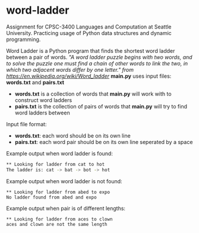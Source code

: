 # word-ladder
Assignment for CPSC-3400 Languages and Computation at Seattle University.
Practicing usage of Python data structures and dynamic programming.

Word Ladder is a Python program that finds the shortest word ladder between a pair of words.
*"A word ladder puzzle begins with two words, and to solve the puzzle one must find a chain of other words to link the two, in which two adjacent words differ by one letter." from https://en.wikipedia.org/wiki/Word_ladder*
**main.py** uses input files: **words.txt** and **pairs.txt**
* **words.txt** is a collection of words that **main.py** will work with to construct word ladders
* **pairs.txt** is the collection of pairs of words that **main.py** will try to find word ladders between

Input file format:
* **words.txt**: each word should be on its own line
* **pairs.txt**: each word pair should be on its own line seperated by a space

Example output when word ladder is found:
```sh
** Looking for ladder from cat to hot
The ladder is: cat -> bat -> bot -> hot
```
Example output when word ladder is not found:
```
** Looking for ladder from abed to expo
No ladder found from abed and expo
```
Example output when pair is of different lengths:
```
** Looking for ladder from aces to clown
aces and clown are not the same length
```
